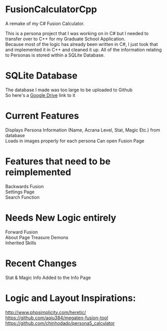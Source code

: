 # FusionCalculatorCpp
A remake of my C# Fusion Calculator.

This is a persona project that I was working on in C# but I needed to transfer over to C++ for my Graduate School Application.  
Because most of the logic has already been written in C#, I just took that and implemented it in C++ and cleaned it up. All of the information relating to Personas is stored within a SQLite Database.

# SQLite Database
The database I made was too large to be uploaded to Github  
So here's a [Google Drive](https://drive.google.com/file/d/1NNI8SEbtjX9Yu8piW7XSFhn0FfF9m5nS/view?usp=sharing) link to it  

# Current Features

Displays Persona Information (Name, Acrana Level, Stat, Magic Etc.) from database  
Loads in images properly for each persona
Can open Fusion Page

# Features that need to be reimplemented

Backwards Fusion  
Settings Page  
Search Function
 

# Needs New Logic entirely

Forward Fusion  
About Page
Treasure Demons  
Inherited Skills  

# Recent Changes
Stat & Magic Info Added to the Info Page


# Logic and Layout Inspirations:

http://www.phpsimplicity.com/heretic/  
https://github.com/aqiu384/megaten-fusion-tool  
https://github.com/chinhodado/persona5_calculator  
